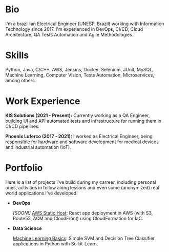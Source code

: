 # Bio

I'm a brazillian Electrical Engineer (UNESP, Brazil) working with Information Technology since 2017. I'm experienced in DevOps, CI/CD, Cloud Architecture, QA Tests Automation and Agile Methodologies.

# Skills

Python, Java, C/C++, AWS, Jenkins, Docker, Selenium, JUnit, MySQL, Machine Learning, Computer Vision, Tests Automation, Microservices, among others.

# Work Experience

**KIS Solutions (2021 - Present):** Currently working as a QA Engineer, building UI and API automated tests and infrastructure for running them in CI/CD pipelines.

**Phoenix Luferco (2017 - 2021):** I worked as Electrical Engineer, being responsible for hardware and software development for medical devices and industrial automation (IoT).

# Portfolio

Here is a list of projects I've build during my carreer, including personal ones, activities in follow along lessons and even some (anonymized) real world applications I've developed!

- **DevOps**

    *[SOON!]* [AWS Static Host](https://github.com/lucastosetto/): React app deployment in AWS (with S3, Route53, ACM and CloudFront) using CloudFormation for IaC.

- **Data Science**

    [Machine Learning Basics](https://github.com/lucastosetto/machine-learning-basics): Simple SVM and Decision Tree Classifier applications in Python with Scikit-Learn.
